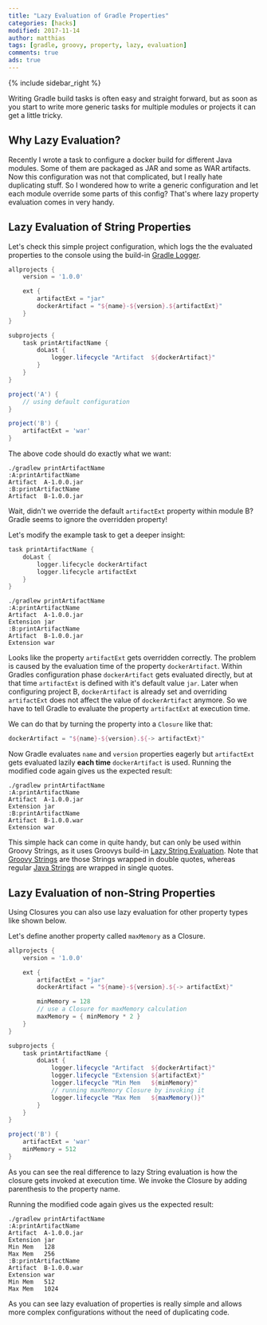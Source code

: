 ```yaml
---
title: "Lazy Evaluation of Gradle Properties"
categories: [hacks]
modified: 2017-11-14
author: matthias
tags: [gradle, groovy, property, lazy, evaluation]
comments: true
ads: true
---
```


{% include sidebar_right %}

Writing Gradle build tasks is often easy and straight forward, but as soon as you start to write more generic tasks for multiple modules or projects it can get a little tricky.

## Why Lazy Evaluation?

Recently I wrote a task to configure a docker build for different Java modules. Some of them are packaged as JAR and some as WAR artifacts.
Now this configuration was not that complicated, but I really hate duplicating stuff. So I wondered how to write a generic configuration and let each module override some parts of this config? That's where lazy property evaluation comes in very handy.

## Lazy Evaluation of String Properties

Let's check this simple project configuration, which logs the the evaluated properties to the console using the build-in [Gradle Logger](https://docs.gradle.org/current/userguide/logging.html).
```groovy
allprojects {
    version = '1.0.0'

    ext {
        artifactExt = "jar"
        dockerArtifact = "${name}-${version}.${artifactExt}"
    }
}

subprojects {
    task printArtifactName {
        doLast {
            logger.lifecycle "Artifact  ${dockerArtifact}"
        }
    }
}

project('A') {
    // using default configuration
}

project('B') {
    artifactExt = 'war'
}

```

The above code should do exactly what we want:
```
./gradlew printArtifactName
:A:printArtifactName
Artifact  A-1.0.0.jar
:B:printArtifactName
Artifact  B-1.0.0.jar
```

Wait, didn't we override the default `artifactExt` property within module B? Gradle seems to ignore the overridden property!

Let's modify the example task to get a deeper insight:

```groovy
task printArtifactName {
    doLast {
        logger.lifecycle dockerArtifact
        logger.lifecycle artifactExt
    }
}
```

```
./gradlew printArtifactName
:A:printArtifactName
Artifact  A-1.0.0.jar
Extension jar
:B:printArtifactName
Artifact  B-1.0.0.jar
Extension war
```

Looks like the property `artifactExt` gets overridden correctly. The problem is caused by the evaluation time of the property `dockerArtifact`. Within Gradles configuration phase `dockerArtifact` gets evaluated directly, but at that time `artifactExt` is defined with it's default value `jar`. Later when configuring project B, `dockerArtifact` is already set and overriding `artifactExt` does not affect the value of `dockerArtifact` anymore. So we have to tell Gradle to evaluate the property `artifactExt` at execution time.

We can do that by turning the property into a `Closure` like that:
```groovy
dockerArtifact = "${name}-${version}.${-> artifactExt}"
```

Now Gradle evaluates `name` and `version` properties eagerly but `artifactExt` gets evaluated lazily **each time** `dockerArtifact` is used.
Running the modified code again gives us the expected result:
```
./gradlew printArtifactName
:A:printArtifactName
Artifact  A-1.0.0.jar
Extension jar
:B:printArtifactName
Artifact  B-1.0.0.war
Extension war
```

This simple hack can come in quite handy, but can only be used within Groovy Strings, as it uses Groovys build-in [Lazy String Evaluation](http://docs.groovy-lang.org/latest/html/documentation/#_special_case_of_interpolating_closure_expressions). Note that [Groovy Strings](http://docs.groovy-lang.org/latest/html/documentation/#_double_quoted_string) are those Strings wrapped in double quotes, whereas regular [Java Strings](http://docs.groovy-lang.org/latest/html/documentation/#_single_quoted_string) are wrapped in single quotes.

## Lazy Evaluation of non-String Properties

Using Closures you can also use lazy evaluation for other property types like shown below.

Let's define another property called `maxMemory` as a Closure. 

```groovy
allprojects {
    version = '1.0.0'

    ext {
        artifactExt = "jar"
        dockerArtifact = "${name}-${version}.${-> artifactExt}"

        minMemory = 128
        // use a Closure for maxMemory calculation
        maxMemory = { minMemory * 2 }
    }
}

subprojects {
    task printArtifactName {
        doLast {
            logger.lifecycle "Artifact  ${dockerArtifact}"
            logger.lifecycle "Extension ${artifactExt}"
            logger.lifecycle "Min Mem   ${minMemory}"
            // running maxMemory Closure by invoking it
            logger.lifecycle "Max Mem   ${maxMemory()}"
        }
    }
}

project('B') {
    artifactExt = 'war'
    minMemory = 512
}
```

As you can see the real difference to lazy String evaluation is how the closure gets invoked at execution time. We invoke the Closure by adding parenthesis to the property name.

Running the modified code again gives us the expected result:

```
./gradlew printArtifactName
:A:printArtifactName
Artifact  A-1.0.0.jar
Extension jar
Min Mem   128
Max Mem   256
:B:printArtifactName
Artifact  B-1.0.0.war
Extension war
Min Mem   512
Max Mem   1024
```

As you can see lazy evaluation of properties is really simple and allows more complex configurations without the need of duplicating code.
